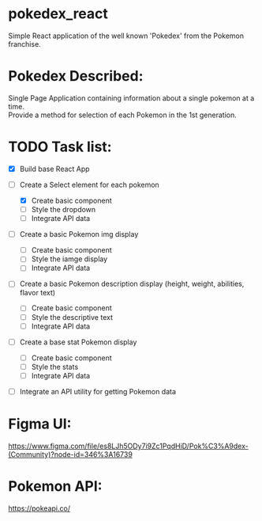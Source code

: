 # pokedex_react
Simple React application of the well known 'Pokedex' from the Pokemon franchise. 


# Pokedex Described: 
Single Page Application containing information about a single pokemon at a time.  
Provide a method for selection of each Pokemon in the 1st generation. 
 
# TODO Task list: 
- [x] Build base React App  
- [ ] Create a Select element for each pokemon  
  - [x] Create basic component
  - [ ] Style the dropdown
  - [ ] Integrate API data
- [ ] Create a basic Pokemon img display  
  - [ ] Create basic component
  - [ ] Style the iamge display
  - [ ] Integrate API data
- [ ] Create a basic Pokemon description display (height, weight, abilities, flavor text)  
  - [ ] Create basic component
  - [ ] Style the descriptive text
  - [ ] Integrate API data
- [ ] Create a base stat Pokemon display
  - [ ] Create basic component
  - [ ] Style the stats
  - [ ] Integrate API data
- [ ] Integrate an API utility for getting Pokemon data  


# Figma UI:
https://www.figma.com/file/es8LJh5ODy7i9Zc1PqdHiD/Pok%C3%A9dex-(Community)?node-id=346%3A16739  

# Pokemon API:
https://pokeapi.co/
